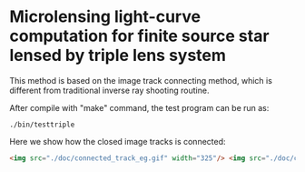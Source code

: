# Microlensing light-curve computation for finite source star lensed by triple lens system

This method is based on the image track connecting method, which is different from traditional inverse ray shooting routine.

After compile with "make" command, the test program can be run as:

```
./bin/testtriple
```



Here we show how the closed image tracks is connected:

```html
<img src="./doc/connected_track_eg.gif" width="325"/> <img src="./doc/connected_track_eg2.gif" width="325"/> 
```